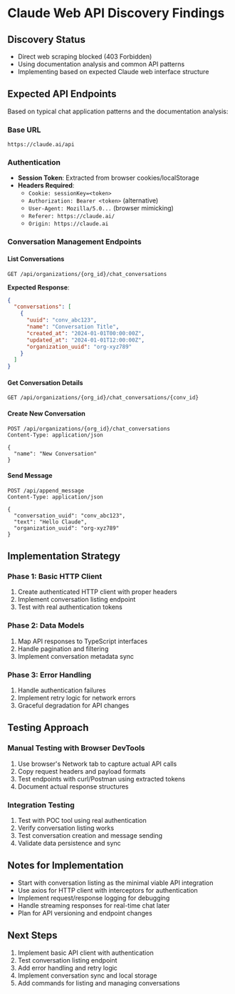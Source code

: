 # Claude Web API Discovery Findings

## Discovery Status
- Direct web scraping blocked (403 Forbidden)
- Using documentation analysis and common API patterns
- Implementing based on expected Claude web interface structure

## Expected API Endpoints

Based on typical chat application patterns and the documentation analysis:

### Base URL
```
https://claude.ai/api
```

### Authentication
- **Session Token**: Extracted from browser cookies/localStorage
- **Headers Required**:
  - `Cookie: sessionKey=<token>` 
  - `Authorization: Bearer <token>` (alternative)
  - `User-Agent: Mozilla/5.0...` (browser mimicking)
  - `Referer: https://claude.ai/`
  - `Origin: https://claude.ai`

### Conversation Management Endpoints

#### List Conversations
```http
GET /api/organizations/{org_id}/chat_conversations
```
**Expected Response**:
```json
{
  "conversations": [
    {
      "uuid": "conv_abc123",
      "name": "Conversation Title",
      "created_at": "2024-01-01T00:00:00Z",
      "updated_at": "2024-01-01T12:00:00Z",
      "organization_uuid": "org-xyz789"
    }
  ]
}
```

#### Get Conversation Details
```http
GET /api/organizations/{org_id}/chat_conversations/{conv_id}
```

#### Create New Conversation
```http
POST /api/organizations/{org_id}/chat_conversations
Content-Type: application/json

{
  "name": "New Conversation"
}
```

#### Send Message
```http
POST /api/append_message
Content-Type: application/json

{
  "conversation_uuid": "conv_abc123",
  "text": "Hello Claude",
  "organization_uuid": "org-xyz789"
}
```

## Implementation Strategy

### Phase 1: Basic HTTP Client
1. Create authenticated HTTP client with proper headers
2. Implement conversation listing endpoint
3. Test with real authentication tokens

### Phase 2: Data Models
1. Map API responses to TypeScript interfaces
2. Handle pagination and filtering
3. Implement conversation metadata sync

### Phase 3: Error Handling
1. Handle authentication failures
2. Implement retry logic for network errors
3. Graceful degradation for API changes

## Testing Approach

### Manual Testing with Browser DevTools
1. Use browser's Network tab to capture actual API calls
2. Copy request headers and payload formats
3. Test endpoints with curl/Postman using extracted tokens
4. Document actual response structures

### Integration Testing
1. Test with POC tool using real authentication
2. Verify conversation listing works
3. Test conversation creation and message sending
4. Validate data persistence and sync

## Notes for Implementation

- Start with conversation listing as the minimal viable API integration
- Use axios for HTTP client with interceptors for authentication
- Implement request/response logging for debugging
- Handle streaming responses for real-time chat later
- Plan for API versioning and endpoint changes

## Next Steps

1. Implement basic API client with authentication
2. Test conversation listing endpoint
3. Add error handling and retry logic
4. Implement conversation sync and local storage
5. Add commands for listing and managing conversations